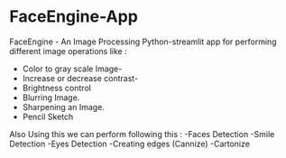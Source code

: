 # FaceEngine-App
FaceEngine - An Image Processing Python-streamlit app for performing different image operations like :
- Color to gray scale Image-
- Increase or decrease contrast-
- Brightness control
- Blurring Image.
- Sharpening an Image.
- Pencil Sketch

Also Using this we can perform following this :
-Faces Detection
-Smile Detection
-Eyes Detection
-Creating edges (Cannize)
-Cartonize
